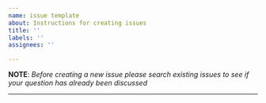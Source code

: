```yaml
---
name: issue template
about: Instructions for creating issues
title: ''
labels: ''
assignees: ''

---
```


**NOTE**: *Before creating a new issue please search existing issues to see if your question has already been discussed*

------------
